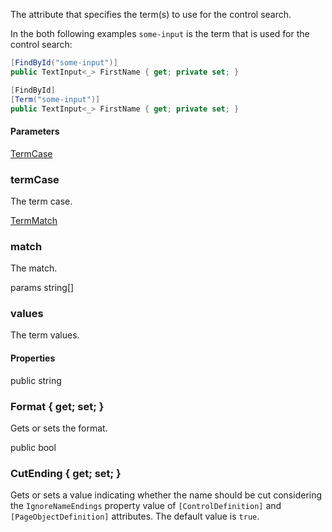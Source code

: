 The attribute that specifies the term(s) to use for the control search.

In the both following examples `some-input` is the term that is used for the control search:

```cs
[FindById("some-input")]
public TextInput<_> FirstName { get; private set; }
```
```cs
[FindById]
[Term("some-input")]
public TextInput<_> FirstName { get; private set; }
```

#### Parameters

<div class="member">
    <span class="head"><a href="#termcase" class="type">TermCase</a></span>
    <h3><span class="body">termCase</span></h3>
</div>

The term case.

<div class="member">
    <span class="head"><a href="#termmatch" class="type">TermMatch</a></span>
    <h3><span class="body">match</span></h3>
</div>

The match.

<div class="member">
    <span class="head"><span class="keyword">params</span> <span class="keyword">string</span>[]</span>
    <h3><span class="body">values</span></h3>
</div>

The term values.

#### Properties

<div class="member">
    <span class="head"><span class="keyword">public</span> <span class="keyword">string</span></span>
    <h3><span class="body">Format</span><span class="tail"> { <span class="keyword">get</span>; <span class="keyword">set</span>; }</span></h3>
</div>

Gets or sets the format.

<div class="member">
    <span class="head"><span class="keyword">public</span> <span class="keyword">bool</span></span>
    <h3><span class="body">CutEnding</span><span class="tail"> { <span class="keyword">get</span>; <span class="keyword">set</span>; }</span></h3>
</div>

Gets or sets a value indicating whether the name should be cut considering the `IgnoreNameEndings` property value of `[ControlDefinition]` and `[PageObjectDefinition]` attributes. The default value is `true`.
